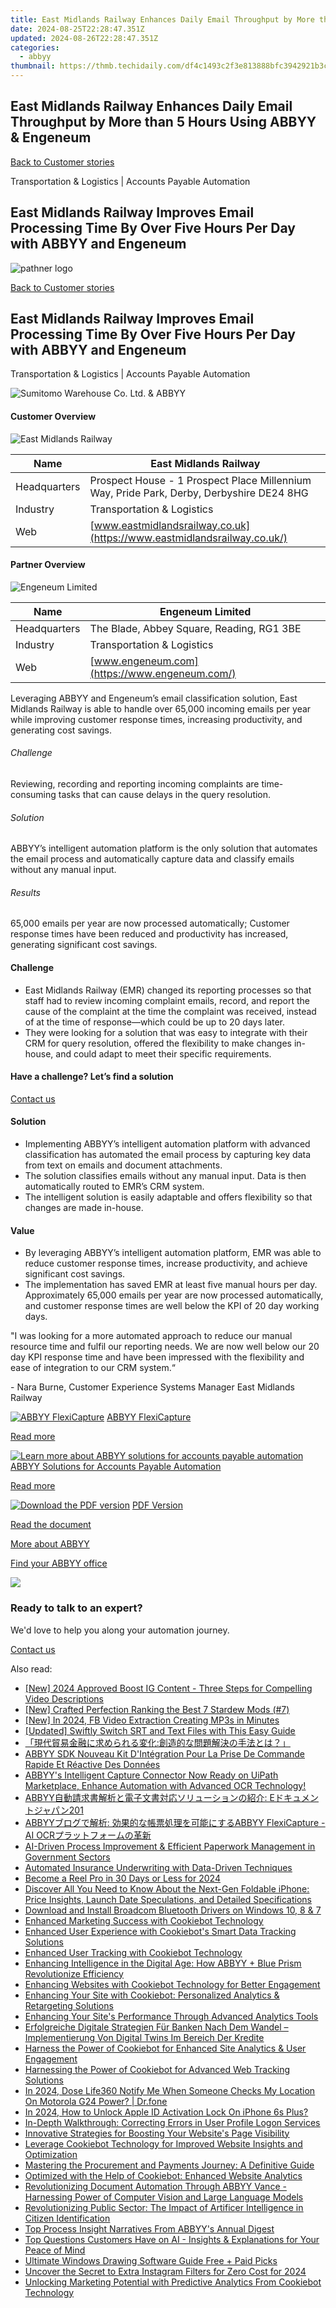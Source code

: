 ```yaml
---
title: East Midlands Railway Enhances Daily Email Throughput by More than 5 Hours Using ABBYY & Engeneum
date: 2024-08-25T22:28:47.351Z
updated: 2024-08-26T22:28:47.351Z
categories:
  - abbyy
thumbnail: https://thmb.techidaily.com/df4c1493c2f3e813888bfc3942921b3c21459900f9f223dcb15b2289e52ca077.jpg
---
```


## East Midlands Railway Enhances Daily Email Throughput by More than 5 Hours Using ABBYY & Engeneum

[Back to Customer stories](https://tools.techidaily.com/abbyy/products/)

Transportation & Logistics | Accounts Payable Automation

## East Midlands Railway Improves Email Processing Time By Over Five Hours Per Day with ABBYY and Engeneum

![pathner logo](https://content.abbyy.com/-/media/project/abbyy/abbyy/logos-white/en/147389.png?h=40&iar=0&w=120)

[Back to Customer stories](https://tools.techidaily.com/abbyy/products/)

## East Midlands Railway Improves Email Processing Time By Over Five Hours Per Day with ABBYY and Engeneum

Transportation & Logistics | Accounts Payable Automation 

![Sumitomo Warehouse Co. Ltd. & ABBYY](https://static5.abbyy.com/abbyycommedia/37724/east-midlands-railway-case-study-intelligent-automation-en_tn_556x303.jpg) 

#### Customer Overview

![East Midlands Railway](https://static2.abbyy.com/abbyycommedia/31982/03c-emr-logo-182x50.jpg) 

| Name         | East Midlands Railway                                                                    |
| ------------ | ---------------------------------------------------------------------------------------- |
| Headquarters | Prospect House - 1 Prospect Place Millennium Way, Pride Park, Derby, Derbyshire DE24 8HG |
| Industry     | Transportation & Logistics                                                               |
| Web          | [www.eastmidlandsrailway.co.uk](https://www.eastmidlandsrailway.co.uk/)                  |

#### Partner Overview

![Engeneum Limited](https://static2.abbyy.com/abbyycommedia/32019/engeneum-logo.png) 

| Name         | Engeneum Limited                              |
| ------------ | --------------------------------------------- |
| Headquarters | The Blade, Abbey Square, Reading, RG1 3BE     |
| Industry     | Transportation & Logistics                    |
| Web          | [www.engeneum.com](https://www.engeneum.com/) |

Leveraging ABBYY and Engeneum’s email classification solution, East Midlands Railway is able to handle over 65,000 incoming emails per year while improving customer response times, increasing productivity, and generating cost savings.

###### Challenge

Reviewing, recording and reporting incoming complaints are time-consuming tasks that can cause delays in the query resolution. 

###### Solution

ABBYY’s intelligent automation platform is the only solution that automates the email process and automatically capture data and classify emails without any manual input. 

###### Results

65,000 emails per year are now processed automatically; Customer response times have been reduced and productivity has increased, generating significant cost savings.

#### Challenge

   * East Midlands Railway (EMR) changed its reporting processes so that staff had to review incoming complaint emails, record, and report the cause of the complaint at the time the complaint was received, instead of at the time of response—which could be up to 20 days later.
   * They were looking for a solution that was easy to integrate with their CRM for query resolution, offered the flexibility to make changes in-house, and could adapt to meet their specific requirements.

#### Have a challenge? Let’s find a solution  

[Contact us](https://tools.techidaily.com/abbyy/products/) 

#### Solution

* Implementing ABBYY’s intelligent automation platform with advanced classification has automated the email process by capturing key data from text on emails and document attachments.
* The solution classifies emails without any manual input. Data is then automatically routed to EMR’s CRM system.
* The intelligent solution is easily adaptable and offers flexibility so that changes are made in-house.

#### Value

   * By leveraging ABBYY’s intelligent automation platform, EMR was able to reduce customer response times, increase productivity, and achieve significant cost savings.
   * The implementation has saved EMR at least five manual hours per day. Approximately 65,000 emails per year are now processed automatically, and customer response times are well below the KPI of 20 day working days.

 "I was looking for a more automated approach to reduce our manual resource time and fulfil our reporting needs. We are now well below our 20 day KPI response time and have been impressed with the flexibility and ease of integration to our CRM system.“

 \- Nara Burne, Customer Experience Systems Manager East Midlands Railway

[![ABBYY FlexiCapture](https://static2.abbyy.com/abbyycommedia/21380/4-flexicapture.jpg)](https://tools.techidaily.com/abbyy/products/) [ABBYY FlexiCapture](https://tools.techidaily.com/abbyy/products/) 

[Read more](https://tools.techidaily.com/abbyy/products/) 

[![Learn more about ABBYY solutions for accounts payable automation](https://static4.abbyy.com/abbyycommedia/14351/1-accounts-payable.jpg)](https://tools.techidaily.com/abbyy/products/) [ABBYY Solutions for Accounts Payable Automation](https://tools.techidaily.com/abbyy/products/) 

[Read more](https://tools.techidaily.com/abbyy/products/) 

[![Download the PDF version](https://static5.abbyy.com/abbyycommedia/37728/east-midlands-railway-case-study-intelligent-automation-en_tn_360x162.jpg)](https://static2.abbyy.com/abbyycommedia/37649/east-midlands-railway-case-study-intelligent-automation-en.pdf "PDF Version") [PDF Version](https://static2.abbyy.com/abbyycommedia/37649/east-midlands-railway-case-study-intelligent-automation-en.pdf "PDF Version") 

[Read the document](https://static2.abbyy.com/abbyycommedia/37649/east-midlands-railway-case-study-intelligent-automation-en.pdf "PDF Version") 

[More about ABBYY](https://tools.techidaily.com/abbyy/products/) 

[Find your ABBYY office](https://tools.techidaily.com/abbyy/products/) 

<!-- affiliate ads begin -->
<a href="https://store.nero.com/order/checkout.php?PRODS=42296855&QTY=1&AFFILIATE=108875&CART=1"><img src="http://cdnwww.nero.com/nero-com-wAssets/img/banners/2023/recode/Nero_Recode_Screen_2.png" border="0"></a>
<!-- affiliate ads end -->
### Ready to talk to an expert?

We'd love to help you along your automation journey.

[Contact us](https://tools.techidaily.com/abbyy/products/)

<ins class="adsbygoogle"
     style="display:block"
     data-ad-format="autorelaxed"
     data-ad-client="ca-pub-7571918770474297"
     data-ad-slot="1223367746"></ins>



<ins class="adsbygoogle"
     style="display:block"
     data-ad-client="ca-pub-7571918770474297"
     data-ad-slot="8358498916"
     data-ad-format="auto"
     data-full-width-responsive="true"></ins>

<span class="atpl-alsoreadstyle">Also read:</span>
<div><ul>
<li><a href="https://instagram-videos.techidaily.com/new-2024-approved-boost-ig-content-three-steps-for-compelling-video-descriptions/"><u>[New] 2024 Approved  Boost IG Content - Three Steps for Compelling Video Descriptions</u></a></li>
<li><a href="https://screen-activity-recording.techidaily.com/new-crafted-perfection-ranking-the-best-7-stardew-mods-7/"><u>[New] Crafted Perfection  Ranking the Best 7 Stardew Mods (#7)</u></a></li>
<li><a href="https://facebook-videos.techidaily.com/new-in-2024-fb-video-extraction-creating-mp3s-in-minutes/"><u>[New] In 2024, FB Video Extraction  Creating MP3s in Minutes</u></a></li>
<li><a href="https://some-approaches.techidaily.com/updated-swiftly-switch-srt-and-text-files-with-this-easy-guide/"><u>[Updated] Swiftly Switch SRT and Text Files with This Easy Guide</u></a></li>
<li><a href="https://solve-info.techidaily.com/iuoajoepvus7oplusiyvplusaykplusmhkeiejeobqplusaxguocgeocieocjoocipluswkiewmljrlibxpgkdnmotjgarllypoyzop6pmsbrjga7miyvms5xjgajjgavvjjgi0i/"><u>「現代貿易金融に求められる変化:創造的な問題解決の手法とは？」</u></a></li>
<li><a href="https://solve-info.techidaily.com/abbyy-sdk-nouveau-kit-dintegration-pour-la-prise-de-commande-rapide-et-reactive-des-donnees/"><u>ABBYY SDK Nouveau Kit D'Intégration Pour La Prise De Commande Rapide Et Réactive Des Données</u></a></li>
<li><a href="https://solve-info.techidaily.com/abbyys-intelligent-capture-connector-now-ready-on-uipath-marketplace-enhance-automation-with-advanced-ocr-technology/"><u>ABBYY's Intelligent Capture Connector Now Ready on UiPath Marketplace, Enhance Automation with Advanced OCR Technology!</u></a></li>
<li><a href="https://solve-info.techidaily.com/abbyy-e201/"><u>ABBYY自動請求書解析と電子文書対応ソリューションの紹介: Eドキュメントジャパン201</u></a></li>
<li><a href="https://solve-info.techidaily.com/abbyy-abbyy-flexicapture-ai-ocr/"><u>ABBYYブログで解析: 効果的な帳票処理を可能にするABBYY FlexiCapture - AI OCRプラットフォームの革新</u></a></li>
<li><a href="https://solve-info.techidaily.com/ai-driven-process-improvement-and-efficient-paperwork-management-in-government-sectors/"><u>AI-Driven Process Improvement & Efficient Paperwork Management in Government Sectors</u></a></li>
<li><a href="https://solve-info.techidaily.com/automated-insurance-underwriting-with-data-driven-techniques/"><u>Automated Insurance Underwriting with Data-Driven Techniques</u></a></li>
<li><a href="https://instagram-video-files.techidaily.com/become-a-reel-pro-in-30-days-or-less-for-2024/"><u>Become a Reel Pro in 30 Days or Less for 2024</u></a></li>
<li><a href="https://technical-tips.techidaily.com/discover-all-you-need-to-know-about-the-next-gen-foldable-iphone-price-insights-launch-date-speculations-and-detailed-specifications/"><u>Discover All You Need to Know About the Next-Gen Foldable iPhone: Price Insights, Launch Date Speculations, and Detailed Specifications</u></a></li>
<li><a href="https://win-dash.techidaily.com/download-and-install-broadcom-bluetooth-drivers-on-windows-10-8-and-7/"><u>Download and Install Broadcom Bluetooth Drivers on Windows 10, 8 & 7</u></a></li>
<li><a href="https://solve-info.techidaily.com/enhanced-marketing-success-with-cookiebot-technology/"><u>Enhanced Marketing Success with Cookiebot Technology</u></a></li>
<li><a href="https://solve-info.techidaily.com/enhanced-user-experience-with-cookiebots-smart-data-tracking-solutions/"><u>Enhanced User Experience with Cookiebot's Smart Data Tracking Solutions</u></a></li>
<li><a href="https://solve-info.techidaily.com/enhanced-user-tracking-with-cookiebot-technology/"><u>Enhanced User Tracking with Cookiebot Technology</u></a></li>
<li><a href="https://solve-info.techidaily.com/enhancing-intelligence-in-the-digital-age-how-abbyy-plus-blue-prism-revolutionize-efficiency/"><u>Enhancing Intelligence in the Digital Age: How ABBYY + Blue Prism Revolutionize Efficiency</u></a></li>
<li><a href="https://solve-info.techidaily.com/enhancing-websites-with-cookiebot-technology-for-better-engagement/"><u>Enhancing Websites with Cookiebot Technology for Better Engagement</u></a></li>
<li><a href="https://solve-info.techidaily.com/enhancing-your-site-with-cookiebot-personalized-analytics-and-retargeting-solutions/"><u>Enhancing Your Site with Cookiebot: Personalized Analytics & Retargeting Solutions</u></a></li>
<li><a href="https://solve-info.techidaily.com/enhancing-your-sites-performance-through-advanced-analytics-tools/"><u>Enhancing Your Site's Performance Through Advanced Analytics Tools</u></a></li>
<li><a href="https://solve-info.techidaily.com/erfolgreiche-digitale-strategien-fur-banken-nach-dem-wandel-implementierung-von-digital-twins-im-bereich-der-kredite/"><u>Erfolgreiche Digitale Strategien Für Banken Nach Dem Wandel – Implementierung Von Digital Twins Im Bereich Der Kredite</u></a></li>
<li><a href="https://solve-info.techidaily.com/harness-the-power-of-cookiebot-for-enhanced-site-analytics-and-user-engagement/"><u>Harness the Power of Cookiebot for Enhanced Site Analytics & User Engagement</u></a></li>
<li><a href="https://solve-info.techidaily.com/harnessing-the-power-of-cookiebot-for-advanced-web-tracking-solutions/"><u>Harnessing the Power of Cookiebot for Advanced Web Tracking Solutions</u></a></li>
<li><a href="https://review-topics.techidaily.com/in-2024-dose-life360-notify-me-when-someone-checks-my-location-on-motorola-g24-power-drfone-by-drfone-virtual-android/"><u>In 2024, Dose Life360 Notify Me When Someone Checks My Location On Motorola G24 Power? | Dr.fone</u></a></li>
<li><a href="https://activate-lock.techidaily.com/in-2024-how-to-unlock-apple-id-activation-lock-on-iphone-6s-plus-by-drfone-ios/"><u>In 2024, How to Unlock Apple ID Activation Lock On iPhone 6s Plus?</u></a></li>
<li><a href="https://win-howtos.techidaily.com/in-depth-walkthrough-correcting-errors-in-user-profile-logon-services/"><u>In-Depth Walkthrough: Correcting Errors in User Profile Logon Services</u></a></li>
<li><a href="https://solve-info.techidaily.com/innovative-strategies-for-boosting-your-websites-page-visibility/"><u>Innovative Strategies for Boosting Your Website's Page Visibility</u></a></li>
<li><a href="https://solve-info.techidaily.com/leverage-cookiebot-technology-for-improved-website-insights-and-optimization/"><u>Leverage Cookiebot Technology for Improved Website Insights and Optimization</u></a></li>
<li><a href="https://solve-info.techidaily.com/mastering-the-procurement-and-payments-journey-a-definitive-guide/"><u>Mastering the Procurement and Payments Journey: A Definitive Guide</u></a></li>
<li><a href="https://solve-info.techidaily.com/optimized-with-the-help-of-cookiebot-enhanced-website-analytics/"><u>Optimized with the Help of Cookiebot: Enhanced Website Analytics</u></a></li>
<li><a href="https://solve-info.techidaily.com/revolutionizing-document-automation-through-abbyy-vance-harnessing-power-of-computer-vision-and-large-language-models/"><u>Revolutionizing Document Automation Through ABBYY Vance - Harnessing Power of Computer Vision and Large Language Models</u></a></li>
<li><a href="https://solve-info.techidaily.com/revolutionizing-public-sector-the-impact-of-artificer-intelligence-in-citizen-identification/"><u>Revolutionizing Public Sector: The Impact of Artificer Intelligence in Citizen Identification</u></a></li>
<li><a href="https://solve-info.techidaily.com/top-process-insight-narratives-from-abbyys-annual-digest/"><u>Top Process Insight Narratives From ABBYY's Annual Digest</u></a></li>
<li><a href="https://solve-info.techidaily.com/top-questions-customers-have-on-ai-insights-and-explanations-for-your-peace-of-mind/"><u>Top Questions Customers Have on AI - Insights & Explanations for Your Peace of Mind</u></a></li>
<li><a href="https://extra-lessons.techidaily.com/ultimate-windows-drawing-software-guide-free-plus-paid-picks/"><u>Ultimate Windows Drawing Software Guide  Free + Paid Picks</u></a></li>
<li><a href="https://instagram-video-recordings.techidaily.com/uncover-the-secret-to-extra-instagram-filters-for-zero-cost-for-2024/"><u>Uncover the Secret to Extra Instagram Filters for Zero Cost for 2024</u></a></li>
<li><a href="https://solve-info.techidaily.com/unlocking-marketing-potential-with-predictive-analytics-from-cookiebot-technology/"><u>Unlocking Marketing Potential with Predictive Analytics From Cookiebot Technology</u></a></li>
</ul></div>
